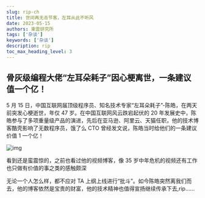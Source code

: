 ```yaml
---
slug: rip-ch
title: 世间再无击节客，左耳从此不听风
date: 2023-05-15
authors: 東雲研究所
tags: ['杂谈']
keywords: ['杂谈']
description: rip
toc_max_heading_level: 3
---
```


## 骨灰级编程大佬“左耳朵耗子”因心梗离世，一条建议值一个亿！

5 月 15 日，中国互联网届顶级程序员、知名技术专家“左耳朵耗子”-陈皓，在两天前突发心梗逝世，年仅 47 岁。在中国互联网风云跌宕起伏的 20 年发展史中，陈皓参与了多项重量级产品的演进，先后在亚马逊、阿里云、天猫任职，他的技术博客酷壳影响了无数程序员，饿了么 CTO 曾经发文说，陈皓当时给他们的一条建议价值 1 一个亿！

![img](https://imgheybox.max-c.com/bbs/2023/05/15/5a36d98c9a492cf4066718d3eae4c9bb/thumb.jpeg)

看到还是蛮震惊的，之前也看过他的视频博客，像 35 岁中年危机的视频还有工作也只做有价值的事之类的感触颇深

无论一个人怎么样，都不应对 TA 上纲上线进行“批斗”。如今陈皓突然离我们而去，他的博客依然是宝贵的财富，他的技术精神也值得宣扬继续传承下去,rip......
